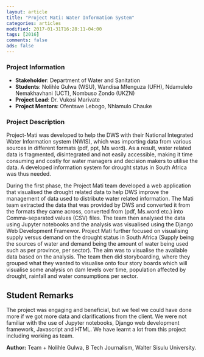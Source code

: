 ```yaml
---
layout: article
title: "Project Mati: Water Information System"
categories: articles
modified: 2017-01-31T16:28:11-04:00
tags: [2016]
comments: false
ads: false
---
```



### Project Information

* **Stakeholder**: Department of Water and Sanitation
* **Students**: Nolihle Gulwa (WSU), Wandisa Mfenguza (UFH), Ndamulelo Nemakhavhani (UCT), Nombuso Zondo (UKZN)
* **Project Lead**: Dr. Vukosi Marivate
* **Project Mentors**: Ofentswe Lebogo, Nhlamulo Chauke

### Project Description

Project-Mati was developed to help the DWS with their National Integrated Water Information system (NWIS), which was importing data from various sources in different formats (pdf, ppt,  Ms word). As a result, water related data is fragmented, disintegrated and not easily accessible, making it time consuming and costly for water managers and decision makers to utilise the data. A developed information system for drought status in South Africa was thus needed.

During the first phase, the Project Mati team developed a web application that visualised the drought related data to help DWS improve the management of data used to distribute water related information. The Mati team extracted the data that was provided by DWS and converted it from the formats they came across, converted from (pdf, Ms.word etc.) into Comma-separated values (CSV) files. The team then analysed the data using Jupyter notebooks and the analysis was visualised using the Django Web Development Framewor. Project Mati further focused on visualising supply versus demand on the drought status in South Africa (Supply being the sources of water and demand being the amount of water being used such as per province, per sector). The aim was to visualise the available data based on the analysis. The team then did storyboarding, where they grouped what they wanted to visualise onto four story boards which will visualise some analysis on dam levels over time, population affected by drought, rainfall and  water consumptions per sector.

## Student Remarks

The project was engaging and beneficial, but we feel we could have done more if we got more data and clarifications from the client. We were not familiar with the use of Jupyter notebooks, Django web development framework, Javascript and HTML. We have learnt a lot from this project including working as team.

**Author:** Team + Nolihle Gulwa, B Tech Journalism, Walter Sisulu University.
